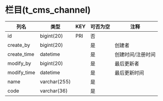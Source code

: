 # 栏目(t_cms_channel)
| 列名   | 类型   | KEY  | 可否为空 | 注释   |
| ---- | ---- | ---- | ---- | ---- |
|id|bigint(20)|PRI|否||
|create_by|bigint(20)||是|创建者|
|create_time|datetime||是|创建时间/注册时间|
|modify_by|bigint(20)||是|最后更新者|
|modify_time|datetime||是|最后更新时间|
|name|varchar(255)||是||
|code|varchar(36)||是||
